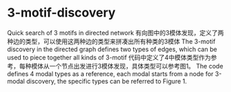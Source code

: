 # 3-motif-discovery
Quick search of 3 motifs in directed network
有向图中的3模体发现，定义了两种边的类型，可以使用这两种边的类型来拼凑出所有种类的3模体
The 3-motif discovery in the directed graph defines two types of edges, which can be used to piece together all kinds of 3-motif
代码中定义了4中模体类型作为参考，每种模体从一个节点出发进行3模体发现，具体类型可以参考图1。
The code defines 4 modal types as a reference, each modal starts from a node for 3-modal discovery, the specific types can be referred to Figure 1.
